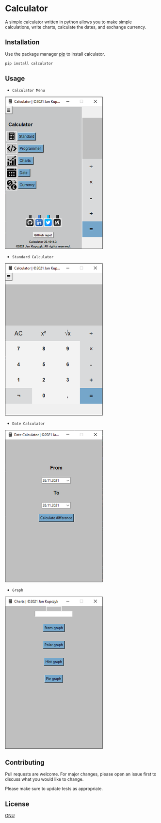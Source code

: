 # Calculator

A simple calculator written in python allows you to make simple calculations, write charts, calculate the dates, and exchange currency.

## Installation

Use the package manager [pip](https://pip.pypa.io/en/stable/) to install calculator.

```bash
pip install calculator
```

## Usage

* ```Calculator Menu```

![Calculator Menu](img/calc_menu.PNG)

* ```Standard Calculator```

![Calculator](img/calc.PNG)

* ```Date Calculator```

![Date Calculator](img/date.PNG)

* ```Graph```

![Graph maker](img/charts.PNG)

## Contributing
Pull requests are welcome. For major changes, please open an issue first to discuss what you would like to change.

Please make sure to update tests as appropriate.

## License
[GNU](https://choosealicense.com/licenses/gnu/)

